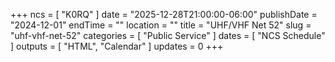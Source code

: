 +++
ncs = [ "K0RQ" ]
date = "2025-12-28T21:00:00-06:00"
publishDate = "2024-12-01"
endTime = ""
location = ""
title = "UHF/VHF Net 52"
slug = "uhf-vhf-net-52"
categories = [ "Public Service" ]
dates = [ "NCS Schedule" ]
outputs = [ "HTML", "Calendar" ]
updates = 0
+++
